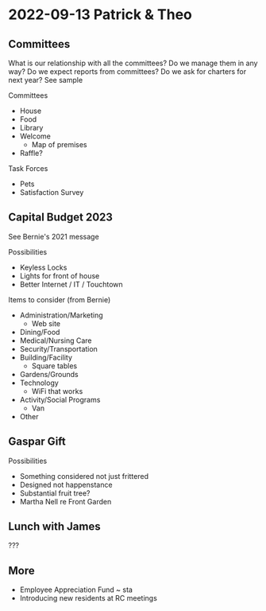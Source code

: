 # 2022-09-13 Patrick & Theo

## Committees

What is our relationship with all the committees?
Do we manage them in any way?
Do we expect reports from committees?
Do we ask for charters for next year? See sample

Committees

* House
* Food
* Library
* Welcome
  * Map of premises
* Raffle?

Task Forces
* Pets
* Satisfaction Survey

## Capital Budget 2023

See Bernie's 2021 message

Possibilities
* Keyless Locks
* Lights for front of house
* Better Internet / IT / Touchtown

Items to consider (from Bernie)

* Administration/Marketing
  * Web site
* Dining/Food
* Medical/Nursing Care
* Security/Transportation
* Building/Facility
  * Square tables
* Gardens/Grounds
* Technology
  * WiFi that works
* Activity/Social Programs
  * Van
* Other


## Gaspar Gift

Possibilities

* Something considered not just frittered
* Designed not happenstance
* Substantial fruit tree?
* Martha Nell re Front Garden

## Lunch with James

???

## More

* Employee Appreciation Fund ~ sta
* Introducing new residents at RC meetings

